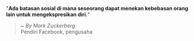 "**Ada batasan sosial di mana seseorang dapat menekan kebebasan orang lain untuk mengekspresikan diri.**"

> ~ _By Mark Zuckerberg_  
Pendiri Facebook, pengusaha
